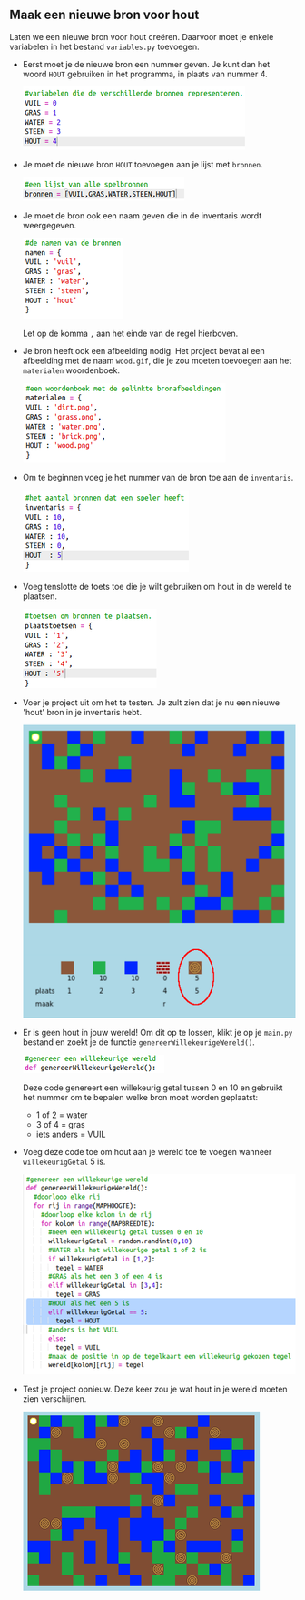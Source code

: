 ## Maak een nieuwe bron voor hout

Laten we een nieuwe bron voor hout creëren. Daarvoor moet je enkele variabelen in het bestand `variables.py` toevoegen.

+ Eerst moet je de nieuwe bron een nummer geven. Je kunt dan het woord `HOUT` gebruiken in het programma, in plaats van nummer 4.
    
    ![screenshot](images/craft-wood-const.png)

+ Je moet de nieuwe bron `HOUT` toevoegen aan je lijst met `bronnen`.
    
    ![screenshot](images/craft-wood-resources.png)

+ Je moet de bron ook een naam geven die in de inventaris wordt weergegeven.
    
    ![screenshot](images/craft-wood-name.png)
    
    Let op de komma `,` aan het einde van de regel hierboven.

+ Je bron heeft ook een afbeelding nodig. Het project bevat al een afbeelding met de naam `wood.gif`, die je zou moeten toevoegen aan het `materialen` woordenboek.
    
    ![screenshot](images/craft-wood-texture.png)

+ Om te beginnen voeg je het nummer van de bron toe aan de `inventaris`.
    
    ![screenshot](images/craft-wood-inventory.png)

+ Voeg tenslotte de toets toe die je wilt gebruiken om hout in de wereld te plaatsen.
    
    ![screenshot](images/craft-wood-placekey.png)

+ Voer je project uit om het te testen. Je zult zien dat je nu een nieuwe 'hout' bron in je inventaris hebt.
    
    ![screenshot](images/craft-wood-test.png)

+ Er is geen hout in jouw wereld! Om dit op te lossen, klikt je op je `main.py` bestand en zoekt je de functie `genereerWillekeurigeWereld()`.
    
    ![screenshot](images/craft-wood-random1.png)
    
    Deze code genereert een willekeurig getal tussen 0 en 10 en gebruikt het nummer om te bepalen welke bron moet worden geplaatst:
    
    + 1 of 2 = water
    + 3 of 4 = gras
    + iets anders = VUIL

+ Voeg deze code toe om hout aan je wereld toe te voegen wanneer `willekeurigGetal` 5 is.
    
    ![screenshot](images/craft-wood-random2.png)

+ Test je project opnieuw. Deze keer zou je wat hout in je wereld moeten zien verschijnen.
    
    ![screenshot](images/craft-wood-test2.png)